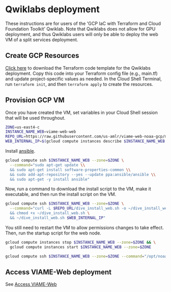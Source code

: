 # Qwiklabs deployment

These instructions are for users of the 'GCP IaC with Terraform and Cloud Foundation Toolkit' Qwiklab. Note that Qwiklabs does not allow for GPU deployment, and thus Qwiklabs users will only be able to deploy the web VM of a split services deployment.

## Create GCP Resources

[Click here](https://drive.google.com/u/0/uc?id=1PAVHQowrbEUKVxUMIY2XttfcwZ9EYljD&export=download) to download the Terraform code template for the Qwiklabs deployment. Copy this code into your Terraform config file (e.g., main.tf) and update project-specific values as needed. In the Cloud Shell Terminal, run `terraform init`, and then `terraform apply` to create the resources.

## Provision GCP VM

Once you have created the VM, set variables in your Cloud Shell session that will be used throughout. 

``` bash
ZONE=us-east4-c
INSTANCE_NAME_WEB=viame-web-web
REPO_URL=https://raw.githubusercontent.com/us-amlr/viame-web-noaa-gcp/main/scripts
WEB_INTERNAL_IP=$(gcloud compute instances describe $INSTANCE_NAME_WEB --zone=$ZONE --format='get(networkInterfaces[0].networkIP)')
```

Install [ansible](https://docs.ansible.com/ansible/latest/installation_guide/installation_distros.html#installing-ansible-on-ubuntu).

``` bash
gcloud compute ssh $INSTANCE_NAME_WEB --zone=$ZONE \
  --command="sudo apt-get update \\
  && sudo apt-get install software-properties-common \\
  && sudo add-apt-repository --yes --update ppa:ansible/ansible \\
  && sudo apt-get -y install ansible"
```

Now, run a command to download the install script to the VM, make it executable, and then run the install script on the VM.

``` bash
gcloud compute ssh $INSTANCE_NAME_WEB --zone=$ZONE \
  --command="curl -L $REPO_URL/dive_install_web.sh -o ~/dive_install_web.sh \
  && chmod +x ~/dive_install_web.sh \
  && ~/dive_install_web.sh $WEB_INTERNAL_IP"
```

You still need to restart the VM to allow permissions changes to take effect. Then, run the startup script for the web node.

``` bash
gcloud compute instances stop $INSTANCE_NAME_WEB --zone=$ZONE && \
  gcloud compute instances start $INSTANCE_NAME_WEB --zone=$ZONE
```
``` bash
gcloud compute ssh $INSTANCE_NAME_WEB --zone=$ZONE --command="/opt/noaa/dive_startup_web.sh"
```

## Access VIAME-Web deployment

See [Access VIAME-Web](deployment-access.md)
